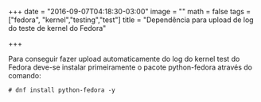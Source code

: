 +++
date = "2016-09-07T04:18:30-03:00"
image = ""
math = false
tags = ["fedora", "kernel","testing","test"]
title = "Dependência para upload de log do teste de kernel do Fedora"

+++

Para conseguir fazer upload automaticamente do log do kernel test do Fedora deve-se instalar primeiramente o pacote python-fedora através do comando:


`# dnf install python-fedora -y`
